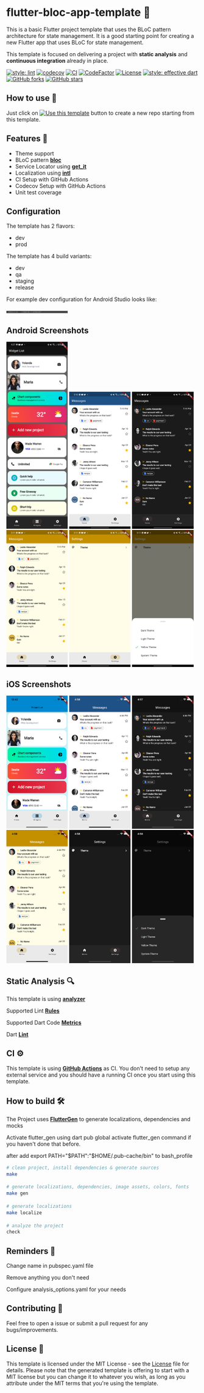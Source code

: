 # flutter-bloc-app-template 🤖
This is a basic Flutter project template that uses the BLoC pattern architecture for state management. 
It is a good starting point for creating a new Flutter app that uses BLoC for state management.

This template is focused on delivering a project with **static analysis** and **continuous integration** already in place.

[![style: lint][lint-style-badge]][lint-style-link]
[![codecov][codecov-badge]][codecov-link]
[![CI][ci-badge]][ci-link]
[![CodeFactor][codefactor-badge]][codefactor-link]
[![License][license-badge]][license-link]
[![style: effective dart][style-badge]][style-link]
[![GitHub forks][forks-badge]][forks-link]
[![GitHub stars][stars-badge]][stars-link]

## How to use 🐾
Just click on [![Use this template](https://img.shields.io/badge/-Use%20this%20template-brightgreen)](https://github.com/ashtanko/flutter_bloc_app_template/generate) button to create a new repo starting from this template.

## Features 🦄
- Theme support
- BLoC pattern [**bloc**](https://pub.dev/packages/bloc)
- Service Locator using [**get_it**](https://pub.dev/packages/get_it)
- Localization using [**intl**](https://pub.dev/packages/intl)
- CI Setup with GitHub Actions
- Codecov Setup with GitHub Actions
- Unit test coverage

## Configuration
The template has 2 flavors:
- dev
- prod

The template has 4 build variants:
- dev
- qa
- staging
- release

For example dev configuration for Android Studio looks like:

<p align="left">
<img src="/preview/config/dev.png" width="32%"/>
</p>

## Android Screenshots
<p align="left">
<img src="/preview/android/widgets.jpg" width="32%"/>
<img src="/preview/android/light_theme.png" width="32%"/>
<img src="/preview/android/dark_theme.png" width="32%"/>
<img src="/preview/android/yellow_theme.png" width="32%"/>
<img src="/preview/android/settings.png" width="32%"/>
<img src="/preview/android/theme_bottom_sheet.png" width="32%"/>
</p>

## iOS Screenshots
<p align="left">
<img src="/preview/ios/widgets.png" width="32%"/>
<img src="/preview/ios/light_theme.png" width="32%"/>
<img src="/preview/ios/dark_theme.png" width="32%"/>
<img src="/preview/ios/yellow_theme.png" width="32%"/>
<img src="/preview/ios/settings.png" width="32%"/>
<img src="/preview/ios/theme_bottom_sheet.png" width="32%"/>
</p>


## Static Analysis 🔍

This template is using [**analyzer**](https://pub.dev/packages/analyzer)

Supported Lint [**Rules**](https://dart-lang.github.io/linter/lints/)

Supported Dart Code [**Metrics**](https://dartcodemetrics.dev/docs/getting-started/introduction)

Dart [**Lint**](https://github.com/passsy/dart-lint)

## CI ⚙️
This template is using [**GitHub Actions**](https://github.com/ashtanko/flutter_app_skeleton/actions) as CI. You don't need to setup any external service and you should have a running CI once you start using this template.

## How to build 🛠️

The Project uses [**FlutterGen**](https://github.com/FlutterGen/flutter_gen) to generate localizations, dependencies and mocks

Activate flutter_gen using dart pub global activate flutter_gen command if you haven't done that before.

after add export PATH="$PATH":"$HOME/.pub-cache/bin" to bash_profile

``` bash
# clean project, install dependencies & generate sources
make

# generate localizations, dependencies, image assets, colors, fonts
make gen

# generate localizations
make localize

# analyze the project
check
```

## Reminders 🧠
Change name in pubspec.yaml file

Remove anything you don't need

Configure analysis_options.yaml for your needs

## Contributing 🤝

Feel free to open a issue or submit a pull request for any bugs/improvements.

## License 📄

This template is licensed under the MIT License - see the [License](LICENSE) file for details.
Please note that the generated template is offering to start with a MIT license but you can change it to whatever you wish, as long as you attribute under the MIT terms that you're using the template.

[lint-style-badge]: https://img.shields.io/badge/style-lint-4BC0F5.svg
[lint-style-link]: https://pub.dev/packages/lint
[codecov-badge]: https://codecov.io/gh/ashtanko/flutter_bloc_app_template/branch/main/graph/badge.svg?token=T68Rqwj7Ll
[codecov-link]: https://codecov.io/gh/ashtanko/flutter_bloc_app_template
[ci-badge]: https://github.com/ashtanko/flutter_bloc_app_template/actions/workflows/ci.yml/badge.svg
[ci-link]: https://github.com/ashtanko/flutter_bloc_app_template/actions/workflows/ci.yml
[codefactor-badge]: https://www.codefactor.io/repository/github/ashtanko/flutter_bloc_app_template/badge
[codefactor-link]: https://www.codefactor.io/repository/github/ashtanko/flutter_bloc_app_template
[license-badge]: https://img.shields.io/github/license/dart-code-checker/dart-code-metrics
[license-link]: https://github.com/dart-code-checker/dart-code-metrics/blob/master/LICENSE
[style-badge]: https://img.shields.io/badge/style-effective_dart-40c4ff.svg
[style-link]: https://pub.dev/packages/effective_dart
[forks-badge]: https://img.shields.io/github/forks/ashtanko/flutter_bloc_app_template
[forks-link]: https://github.com/ashtanko/flutter_bloc_app_template/network
[stars-badge]: https://img.shields.io/github/stars/ashtanko/flutter_bloc_app_template
[stars-link]: https://github.com/ashtanko/flutter_bloc_app_template/stargazers